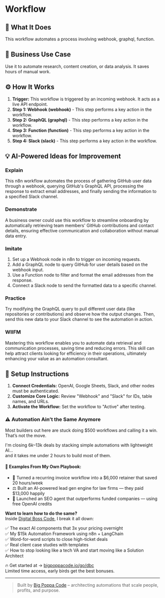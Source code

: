 # Workflow

## 🚀 What It Does
This workflow automates a process involving webhook, graphql, function.

## 💼 Business Use Case
Use it to automate research, content creation, or data analysis. It saves hours of manual work.

## ⚙️ How It Works
1.  **Trigger:** This workflow is triggered by an incoming webhook. It acts as a live API endpoint.
2. **Step 1: Webhook (webhook)** - This step performs a key action in the workflow.
3. **Step 2: GraphQL (graphql)** - This step performs a key action in the workflow.
4. **Step 3: Function (function)** - This step performs a key action in the workflow.
5. **Step 4: Slack (slack)** - This step performs a key action in the workflow.

## 💡 AI-Powered Ideas for Improvement
### Explain
This n8n workflow automates the process of gathering GitHub user data through a webhook, querying GitHub's GraphQL API, processing the response to extract email addresses, and finally sending the information to a specified Slack channel.

### Demonstrate
A business owner could use this workflow to streamline onboarding by automatically retrieving team members' GitHub contributions and contact details, ensuring effective communication and collaboration without manual data entry.

### Imitate
1. Set up a Webhook node in n8n to trigger on incoming requests.
2. Add a GraphQL node to query GitHub for user details based on the webhook input.
3. Use a Function node to filter and format the email addresses from the response.
4. Connect a Slack node to send the formatted data to a specific channel.

### Practice
Try modifying the GraphQL query to pull different user data (like repositories or contributions) and observe how the output changes. Then, send this new data to your Slack channel to see the automation in action.

### WIIFM
Mastering this workflow enables you to automate data retrieval and communication processes, saving time and reducing errors. This skill can help attract clients looking for efficiency in their operations, ultimately enhancing your value as an automation consultant.

## 🔧 Setup Instructions
1. **Connect Credentials:** OpenAI, Google Sheets, Slack, and other nodes must be authenticated.
2. **Customize Core Logic:** Review "Webhook" and "Slack" for IDs, table names, and URLs.
3. **Activate the Workflow:** Set the workflow to "Active" after testing.

### ⚠️ Automation Ain’t the Same Anymore

Most builders out here are stuck doing $500 workflows and calling it a win.  
That’s not the move.  

I'm closing $6k–$13k deals by stacking simple automations with lightweight AI...  
and it takes me under 2 hours to build most of them.

#### 🧠 Examples From My Own Playbook:
- 🔁 Turned a recurring invoice workflow into a $6,000 retainer that saved 20 hours/week  
- ⚖️ Built an AI-powered lead gen engine for law firms — they paid $13,000 happily  
- 🚀 Launched an SEO agent that outperforms funded companies — using free OpenAI credits  

**Want to learn how to do the same?**  
Inside [Digital Boss Code](https://bigpoppacode.io/go/dbc), I break it all down:

✅ The exact AI components that 3x your pricing overnight  
✅ My $15k Automation Framework using n8n + LangChain  
✅ Word-for-word scripts to close high-ticket deals  
✅ Real client case studies with templates  
✅ How to stop looking like a tech VA and start moving like a Solution Architect  

🔥 Get started at → [bigpoppacode.io/go/dbc](https://bigpoppacode.io/go/dbc)  
Limited time access, early birds get the best bonuses.

---
> Built by [Big Poppa Code](https://bigpoppacode.io) – architecting automations that scale people, profits, and purpose.
